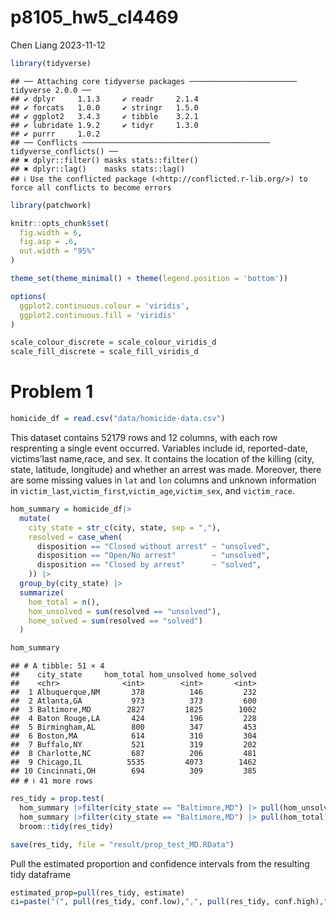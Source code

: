 p8105_hw5_cl4469
================
Chen Liang
2023-11-12

``` r
library(tidyverse)
```

    ## ── Attaching core tidyverse packages ──────────────────────── tidyverse 2.0.0 ──
    ## ✔ dplyr     1.1.3     ✔ readr     2.1.4
    ## ✔ forcats   1.0.0     ✔ stringr   1.5.0
    ## ✔ ggplot2   3.4.3     ✔ tibble    3.2.1
    ## ✔ lubridate 1.9.2     ✔ tidyr     1.3.0
    ## ✔ purrr     1.0.2     
    ## ── Conflicts ────────────────────────────────────────── tidyverse_conflicts() ──
    ## ✖ dplyr::filter() masks stats::filter()
    ## ✖ dplyr::lag()    masks stats::lag()
    ## ℹ Use the conflicted package (<http://conflicted.r-lib.org/>) to force all conflicts to become errors

``` r
library(patchwork)

knitr::opts_chunk$set(
  fig.width = 6,
  fig.asp = .6,
  out.width = "95%"
)

theme_set(theme_minimal() + theme(legend.position = 'bottom'))

options(
  ggplot2.continuous.colour = 'viridis',
  ggplot2.continuous.fill = 'viridis'
)

scale_colour_discrete = scale_colour_viridis_d
scale_fill_discrete = scale_fill_viridis_d
```

# Problem 1

``` r
homicide_df = read.csv("data/homicide-data.csv")
```

This dataset contains 52179 rows and 12 columns, with each row
resprenting a single event occurred. Variables include id,
reported-date, victims’last name,race, and sex. It contains the location
of the killing (city, state, latitude, longitude) and whether an arrest
was made. Moreover, there are some missing values in `lat` and `lon`
columns and unknown information in
`victim_last`,`victim_first`,`victim_age`,`victim_sex`, and
`victim_race`.

``` r
hom_summary = homicide_df|>
  mutate(
    city_state = str_c(city, state, sep = ","),
    resolved = case_when(
      disposition == "Closed without arrest" ~ "unsolved",
      disposition == "Open/No arrest"        ~ "unsolved",
      disposition == "Closed by arrest"      ~ "solved",
    )) |>
  group_by(city_state) |>
  summarize(
    hom_total = n(),
    hom_unsolved = sum(resolved == "unsolved"),
    home_solved = sum(resolved == "solved")
  )

hom_summary
```

    ## # A tibble: 51 × 4
    ##    city_state     hom_total hom_unsolved home_solved
    ##    <chr>              <int>        <int>       <int>
    ##  1 Albuquerque,NM       378          146         232
    ##  2 Atlanta,GA           973          373         600
    ##  3 Baltimore,MD        2827         1825        1002
    ##  4 Baton Rouge,LA       424          196         228
    ##  5 Birmingham,AL        800          347         453
    ##  6 Boston,MA            614          310         304
    ##  7 Buffalo,NY           521          319         202
    ##  8 Charlotte,NC         687          206         481
    ##  9 Chicago,IL          5535         4073        1462
    ## 10 Cincinnati,OH        694          309         385
    ## # ℹ 41 more rows

``` r
res_tidy = prop.test(
  hom_summary |>filter(city_state == "Baltimore,MD") |> pull(hom_unsolved), 
  hom_summary |>filter(city_state == "Baltimore,MD") |> pull(hom_total)) |>
  broom::tidy(res_tidy)

save(res_tidy, file = "result/prop_test_MD.RData")
```

Pull the estimated proportion and confidence intervals from the
resulting tidy dataframe

``` r
estimated_prop=pull(res_tidy, estimate)
ci=paste("(", pull(res_tidy, conf.low),",", pull(res_tidy, conf.high),")")
```
